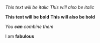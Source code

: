 *This text will be italic*
_This will also be italic_

**This text will be bold**
__This will also be bold__

_You **can** combine them_

I am **fabulous**
